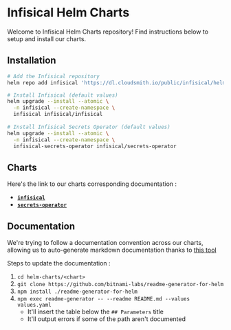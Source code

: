 # Infisical Helm Charts

Welcome to Infisical Helm Charts repository! Find instructions below to setup and install our charts.

## Installation

```sh
# Add the Infisical repository
helm repo add infisical 'https://dl.cloudsmith.io/public/infisical/helm-charts/helm/charts/' && helm repo update

# Install Infisical (default values)
helm upgrade --install --atomic \
  -n infisical --create-namespace \
  infisical infisical/infisical
  
# Install Infisical Secrets Operator (default values)
helm upgrade --install --atomic \
  -n infisical --create-namespace \
  infisical-secrets-operator infisical/secrets-operator
```

## Charts

Here's the link to our charts corresponding documentation :

- [**`infisical`**](./infisical/README.md)
- [**`secrets-operator`**](./secrets-operator/README.md)

## Documentation

We're trying to follow a documentation convention across our charts, allowing us to auto-generate markdown documentation thanks to [this tool](https://github.com/bitnami-labs/readme-generator-for-helm)

Steps to update the documentation :
1. `cd helm-charts/<chart>`
1. `git clone https://github.com/bitnami-labs/readme-generator-for-helm`
1. `npm install ./readme-generator-for-helm`
1. `npm exec readme-generator -- --readme README.md --values values.yaml`
   - It'll insert the table below the `## Parameters` title
   - It'll output errors if some of the path aren't documented
